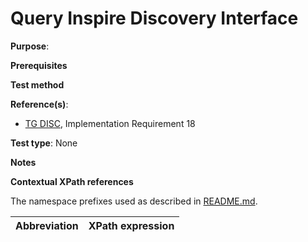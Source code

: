# Query Inspire Discovery Interface

**Purpose**: 

**Prerequisites**

**Test method**


**Reference(s)**:
* [TG DISC](http://inspire.ec.europa.eu/id/ats/discovery-service/3.1/csw-iso-ap/README#ref_TG_DISC), Implementation Requirement 18

**Test type**: None

**Notes**


**Contextual XPath references**

The namespace prefixes used as described in [README.md](http://inspire.ec.europa.eu/id/ats/discovery-service/3.1/csw-iso-ap/README#namespaces).

Abbreviation                                               |  XPath expression
---------------------------------------------------------- | -------------------------------------------------------------------------

